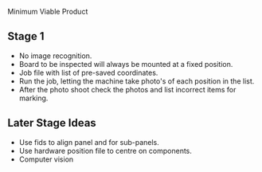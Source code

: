 Minimum Viable Product 

## Stage 1
*	No image recognition. 
*	Board to be inspected will always be mounted at a fixed position.
* Job file with list of pre-saved coordinates.
*	Run the job, letting the machine take photo's of each position in the list. 
* After the photo shoot check the photos and list incorrect items for marking.

## Later Stage Ideas
* Use fids to align panel and for sub-panels.
* Use hardware position file to centre on components.
* Computer vision
